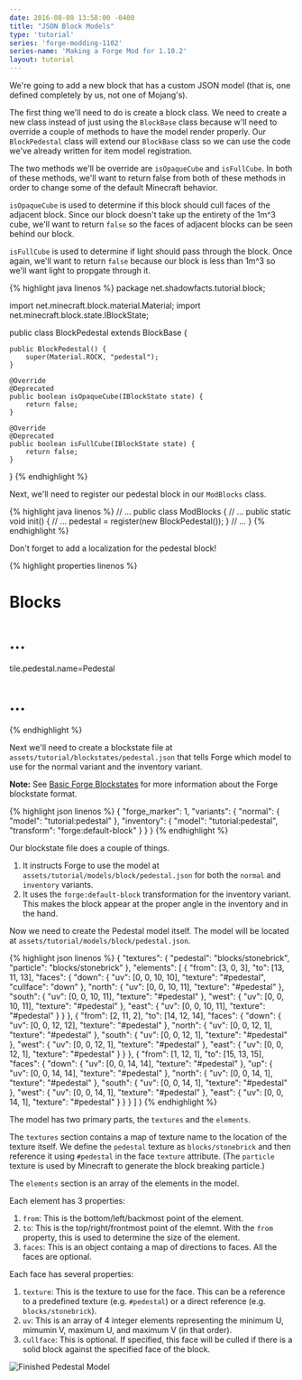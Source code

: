 ```yaml
---
date: 2016-08-08 13:58:00 -0400
title: "JSON Block Models"
type: 'tutorial'
series: 'forge-modding-1102'
series-name: 'Making a Forge Mod for 1.10.2'
layout: tutorial
---
```


We're going to add a new block that has a custom JSON model (that is, one defined completely by us, not one of Mojang's). 

The first thing we'll need to do is create a block class. We need to create a new class instead of just using the `BlockBase` class because w'll need to override a couple of methods to have the model render properly. Our `BlockPedestal` class will extend our `BlockBase` class so we can use the code we've already written for item model registration.

The two methods we'll be override are `isOpaqueCube` and `isFullCube`. In both of these methods, we'll want to return false from both of these methods in order to change some of the default Minecraft behavior. 

`isOpaqueCube` is used to determine if this block should cull faces of the adjacent block. Since our block doesn't take up the entirety of the 1m^3 cube, we'll want to return `false` so the faces of adjacent blocks can be seen behind our block.

`isFullCube` is used to determine if light should pass through the block. Once again, we'll want to return `false` because our block is less than 1m^3 so we'll want light to propgate through it.

{% highlight java linenos %}
package net.shadowfacts.tutorial.block;

import net.minecraft.block.material.Material;
import net.minecraft.block.state.IBlockState;

public class BlockPedestal extends BlockBase {

	public BlockPedestal() {
		super(Material.ROCK, "pedestal");
	}

	@Override
	@Deprecated
	public boolean isOpaqueCube(IBlockState state) {
		return false;
	}

	@Override
	@Deprecated
	public boolean isFullCube(IBlockState state) {
		return false;
	}

}
{% endhighlight %}

Next, we'll need to register our pedestal block in our `ModBlocks` class.

{% highlight java linenos %}
// ...
public class ModBlocks {
	// ...
	public static void init() {
		// ...
		pedestal = register(new BlockPedestal());
	}
	// ...
}
{% endhighlight %}

Don't forget to add a localization for the pedestal block!

{% highlight properties linenos %}
# Blocks
# ...
tile.pedestal.name=Pedestal
# ...
{% endhighlight %}

Next we'll need to create a blockstate file at `assets/tutorial/blockstates/pedestal.json` that tells Forge which model to use for the normal variant and the inventory variant.

**Note:** See [Basic Forge Blockstates](/tutorials/forge-modding-1102/basic-forge-blockstates/) for more information about the Forge blockstate format.

{% highlight json linenos %}
{
	"forge_marker": 1,
	"variants": {
		"normal": {
			"model": "tutorial:pedestal"
		},
		"inventory": {
			"model": "tutorial:pedestal",
			"transform": "forge:default-block"
		}
	}
}
{% endhighlight %}

Our blockstate file does a couple of things.

1. It instructs Forge to use the model at `assets/tutorial/models/block/pedestal.json` for both the `normal` and `inventory` variants.
2. It uses the `forge:default-block` transformation for the inventory variant. This makes the block appear at the proper angle in the inventory and in the hand.

Now we need to create the Pedestal model itself. The model will be located at `assets/tutorial/models/block/pedestal.json`.

{% highlight json linenos %}
{
	"textures": {
		"pedestal": "blocks/stonebrick",
		"particle": "blocks/stonebrick"
	},
	"elements": [
		{
			"from": [3, 0, 3],
			"to": [13, 11, 13],
			"faces": {
				"down": {
					"uv": [0, 0, 10, 10],
					"texture": "#pedestal",
					"cullface": "down"
				},
				"north": {
					"uv": [0, 0, 10, 11],
					"texture": "#pedestal"
				},
				"south": {
					"uv": [0, 0, 10, 11],
					"texture": "#pedestal"
				},
				"west": {
					"uv": [0, 0, 10, 11],
					"texture": "#pedestal"
				},
				"east": {
					"uv": [0, 0, 10, 11],
					"texture": "#pedestal"
				}
			}
		},
		{
			"from": [2, 11, 2],
			"to": [14, 12, 14],
			"faces": {
				"down": {
					"uv": [0, 0, 12, 12],
					"texture": "#pedestal"
				},
				"north": {
					"uv": [0, 0, 12, 1],
					"texture": "#pedestal"
				},
				"south": {
					"uv": [0, 0, 12, 1],
					"texture": "#pedestal"
				},
				"west": {
					"uv": [0, 0, 12, 1],
					"texture": "#pedestal"
				},
				"east": {
					"uv": [0, 0, 12, 1],
					"texture": "#pedestal"
				}
			}
		},
		{
			"from": [1, 12, 1],
			"to": [15, 13, 15],
			"faces": {
				"down": {
					"uv": [0, 0, 14, 14],
					"texture": "#pedestal"
				},
				"up": {
					"uv": [0, 0, 14, 14],
					"texture": "#pedestal"
				},
				"north": {
					"uv": [0, 0, 14, 1],
					"texture": "#pedestal"
				},
				"south": {
					"uv": [0, 0, 14, 1],
					"texture": "#pedestal"
				},
				"west": {
					"uv": [0, 0, 14, 1],
					"texture": "#pedestal"
				},
				"east": {
					"uv": [0, 0, 14, 1],
					"texture": "#pedestal"
				}
			}
		}
	]
}
{% endhighlight %}

The model has two primary parts, the `textures` and the `elements`. 

The `textures` section contains a map of texture name to the location of the texture itself. We define the `pedestal` texture as `blocks/stonebrick` and then reference it using `#pedestal` in the face `texture` attribute. (The `particle` texture is used by Minecraft to generate the block breaking particle.)

The `elements` section is an array of the elements in the model.

Each element has 3 properties:

1. `from`: This is the bottom/left/backmost point of the element.
2. `to`: This is the top/right/frontmost point of the elemnt. With the `from` property, this is used to determine the size of the element.
3. `faces`: This is an object containg a map of directions to faces. All the faces are optional. 

Each face has several properties:

1. `texture`: This is the texture to use for the face. This can be a reference to a predefined texture (e.g. `#pedestal`) or a direct reference (e.g. `blocks/stonebrick`).
2. `uv`: This is an array of 4 integer elements representing the minimum U, mimumin V, maximum U, and maximum V (in that order).
3. `cullface`: This is optional. If specified, this face will be culled if there is a solid block against the specified face of the block.

![Finished Pedestal Model](http://i.imgur.com/Axt5iiE.png)